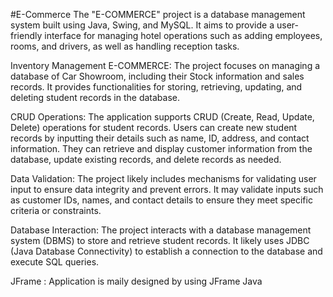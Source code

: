 #E-Commerce
The "E-COMMERCE" project is a database management system built using Java, Swing, and MySQL. It aims to provide a user-friendly interface for managing hotel operations such as adding employees, rooms, and drivers, as well as handling reception tasks.

Inventory Management
E-COMMERCE: The project focuses on managing a database of Car Showroom, including their Stock information and sales records. It provides functionalities for storing, retrieving, updating, and deleting student records in the database.

CRUD Operations: The application supports CRUD (Create, Read, Update, Delete) operations for student records. Users can create new student records by inputting their details such as name, ID, address, and contact information. They can retrieve and display customer information from the database, update existing records, and delete records as needed.

Data Validation: The project likely includes mechanisms for validating user input to ensure data integrity and prevent errors. It may validate inputs such as customer IDs, names, and contact details to ensure they meet specific criteria or constraints.

Database Interaction: The project interacts with a database management system (DBMS) to store and retrieve student records. It likely uses JDBC (Java Database Connectivity) to establish a connection to the database and execute SQL queries.

JFrame : Application is maily designed by using JFrame Java